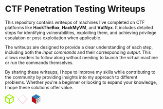 # CTF Penetration Testing Writeups

This repository contains writeups of machines I’ve completed on CTF platforms like **HackTheBox**, **HackMyVM**, and **VulNyx**. It includes detailed steps for identifying vulnerabilities, exploiting them, and achieving privilege escalation or post-exploitation when applicable.

The writeups are designed to provide a clear understanding of each step, including both the *input commands* and their corresponding *output*. This allows readers to follow along without needing to launch the virtual machine or run the commands themselves.

By sharing these writeups, I hope to improve my skills while contributing to the community by providing insights into my approach to different problems. Whether you're a beginner or looking to expand your knowledge, I hope these solutions offer value.

<div>
  <img src="./assets/logo_hackthebox.png" alt="HackTheBox Logo" height="32" style="width:auto; margin-right: 10px;">
  <img src="./assets/logo_hackmyvm.png" alt="HackMyVM Logo" height="32" style="width:auto; margin-right: 10px;">
  <img src="./assets/logo_vulnyx.png" alt="VulNyx Logo" height="32" style="width:auto;">
</div>

